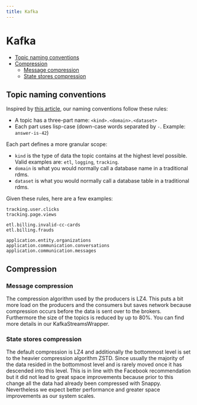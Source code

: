 ```yaml
---
title: Kafka
---
```


# Kafka

- [Topic naming conventions](#topic-naming-conventions)
- [Compression](#compression)
  - [Message compression](#message-compression)
  - [State stores compression](#state-stores-compression)


## Topic naming conventions

Inspired by [this
article](https://medium.com/@criccomini/how-to-paint-a-bike-shed-kafka-topic-naming-conventions-1b7259790073),
our naming conventions follow these rules:

- A topic has a three-part name: `<kind>.<domain>.<dataset>`
- Each part uses lisp-case (down-case words separated by `-`. Example: `answer-is-42`)

Each part defines a more granular scope:

- `kind` is the type of data the topic contains at the highest level possible. Valid
  examples are: `etl`, `logging`, `tracking`.
- `domain` is what you would normally call a database name in a traditional rdms.
- `dataset` is what you would normally call a database table in a traditional rdms.

Given these rules, here are a few examples:

```
tracking.user.clicks
tracking.page.views

etl.billing.invalid-cc-cards
etl.billing.frauds

application.entity.organizations
application.communication.conversations
application.communication.messages
```

## Compression

### Message compression

The compression algorithm used by the producers is LZ4. This puts a bit more
load on the producers and the consumers but saves network because compression
occurs before the data is sent over to the brokers. Furthermore the size of
the topics is reduced by up to 80%. You can find more details in our
KafkaStreamsWrapper.

### State stores compression

The default compression is LZ4 and additionally the bottommost level is set to
the heavier compression algorithm ZSTD.  Since usually the majority of the
data resided in the bottommost level and is rarely moved once it has descended
into this level. This is in line with the Facebook recommendation but it did
not lead to great space improvements because prior to this change all the data
had already been compressed with Snappy. Nevertheless we expect better
performance and greater space improvements as our system scales.
